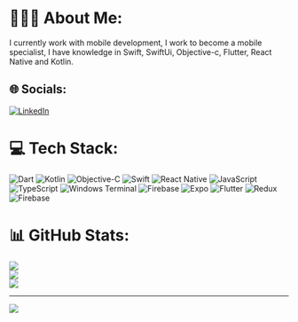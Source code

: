 # 👨🏻‍💻 About Me:
I currently work with mobile development, I work to become a mobile specialist, I have knowledge in Swift, SwiftUi, Objective-c, Flutter, React Native and Kotlin.


## 🌐 Socials:
[![LinkedIn](https://img.shields.io/badge/LinkedIn-%230077B5.svg?logo=linkedin&logoColor=white)](https://linkedin.com/in/in/filipe-wolf-boeck/) 

# 💻 Tech Stack:
![Dart](https://img.shields.io/badge/dart-%230175C2.svg?style=flat&logo=dart&logoColor=white) ![Kotlin](https://img.shields.io/badge/kotlin-%237F52FF.svg?style=flat&logo=kotlin&logoColor=white) ![Objective-C](https://img.shields.io/badge/OBJECTIVE--C-%233A95E3.svg?style=flat&logo=apple&logoColor=white) ![Swift](https://img.shields.io/badge/swift-F54A2A?style=flat&logo=swift&logoColor=white) ![React Native](https://img.shields.io/badge/react_native-%2320232a.svg?style=flat&logo=react&logoColor=%2361DAFB) ![JavaScript](https://img.shields.io/badge/javascript-%23323330.svg?style=flat&logo=javascript&logoColor=%23F7DF1E) ![TypeScript](https://img.shields.io/badge/typescript-%23007ACC.svg?style=flat&logo=typescript&logoColor=white) ![Windows Terminal](https://img.shields.io/badge/Windows%20Terminal-%234D4D4D.svg?style=flat&logo=windows-terminal&logoColor=white) ![Firebase](https://img.shields.io/badge/firebase-%23039BE5.svg?style=flat&logo=firebase) ![Expo](https://img.shields.io/badge/expo-1C1E24?style=flat&logo=expo&logoColor=#D04A37) ![Flutter](https://img.shields.io/badge/Flutter-%2302569B.svg?style=flat&logo=Flutter&logoColor=white) ![Redux](https://img.shields.io/badge/redux-%23593d88.svg?style=flat&logo=redux&logoColor=white) ![Firebase](https://img.shields.io/badge/Firebase-039BE5?style=flat&logo=Firebase&logoColor=white)
# 📊 GitHub Stats:
![](https://github-readme-stats.vercel.app/api?username=filipewb&theme=dark&hide_border=true&include_all_commits=false&count_private=false)<br/>
![](https://github-readme-streak-stats.herokuapp.com/?user=filipewb&theme=dark&hide_border=true)<br/>
![](https://github-readme-stats.vercel.app/api/top-langs/?username=filipewb&theme=dark&hide_border=true&include_all_commits=false&count_private=false&layout=compact)

---
[![](https://visitcount.itsvg.in/api?id=filipewb&icon=0&color=0)](https://visitcount.itsvg.in)

<!-- Proudly created with GPRM ( https://gprm.itsvg.in ) -->
